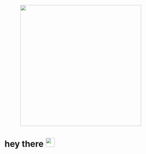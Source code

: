 <div id="header" align="center">
  <img src="https://cdn.dribbble.com/users/1181072/screenshots/3990742/work-boy-simple-01.png" width="400"/>
</div>
<img src="https://komarev.com/ghpvc/?username=jackgopack4&style=flat-square&color=blue" alt="" align="center"/>

<h1>
  hey there
  <img src="https://media.giphy.com/media/hvRJCLFzcasrR4ia7z/giphy.gif" width="30px"/>
</h1>
<!--
**jackgopack4/jackgopack4** is a ✨ _special_ ✨ repository because its `README.md` (this file) appears on your GitHub profile.

Here are some ideas to get you started:

- 🔭 I’m currently working on ...
- 🌱 I’m currently learning ...
- 👯 I’m looking to collaborate on ...
- 🤔 I’m looking for help with ...
- 💬 Ask me about ...
- 📫 How to reach me: ...
- 😄 Pronouns: ...
- ⚡ Fun fact: ...
-->
